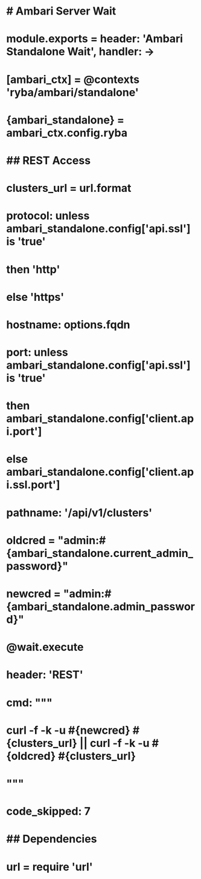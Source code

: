 # 
# # Ambari Server Wait
# 
#     module.exports = header: 'Ambari Standalone Wait', handler: ->
#       [ambari_ctx] = @contexts 'ryba/ambari/standalone'
#       {ambari_standalone} = ambari_ctx.config.ryba
# 
# ## REST Access
# 
#       clusters_url = url.format
#         protocol: unless ambari_standalone.config['api.ssl'] is 'true'
#         then 'http'
#         else 'https'
#         hostname: options.fqdn
#         port: unless ambari_standalone.config['api.ssl'] is 'true'
#         then ambari_standalone.config['client.api.port']
#         else ambari_standalone.config['client.api.ssl.port']
#         pathname: '/api/v1/clusters'
#       oldcred = "admin:#{ambari_standalone.current_admin_password}"
#       newcred = "admin:#{ambari_standalone.admin_password}"
#       @wait.execute
#         header: 'REST'
#         cmd: """
#         curl -f -k -u #{newcred} #{clusters_url} || curl -f -k -u #{oldcred} #{clusters_url}
#         """
#         code_skipped: 7
# 
# ## Dependencies
# 
#     url = require 'url'
